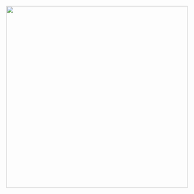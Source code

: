 <p><a class="imgpopup" href="/sites/default/files/infrastructure%20auditing.jpg"><img src="/sites/default/files/infrastructure%20auditing.jpg width="940" height="483" /></a></p> 